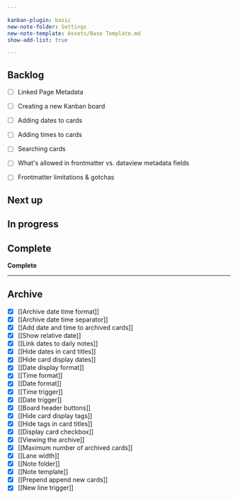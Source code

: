 ```yaml
---

kanban-plugin: basic
new-note-folder: Settings
new-note-template: Assets/Base Template.md
show-add-list: true

---
```


## Backlog

- [ ] Linked Page Metadata
- [ ] Creating a new Kanban board
- [ ] Adding dates to cards
- [ ] Adding times to cards
- [ ] Searching cards
- [ ] What's allowed in frontmatter vs. dataview metadata fields
- [ ] Frontmatter limitations & gotchas


## Next up



## In progress



## Complete

**Complete**


***

## Archive

- [x] [[Archive date time format]]
- [x] [[Archive date time separator]]
- [x] [[Add date and time to archived cards]]
- [x] [[Show relative date]]
- [x] [[Link dates to daily notes]]
- [x] [[Hide dates in card titles]]
- [x] [[Hide card display dates]]
- [x] [[Date display format]]
- [x] [[Time format]]
- [x] [[Date format]]
- [x] [[Time trigger]]
- [x] [[Date trigger]]
- [x] [[Board header buttons]]
- [x] [[Hide card display tags]]
- [x] [[Hide tags in card titles]]
- [x] [[Display card checkbox]]
- [x] [[Viewing the archive]]
- [x] [[Maximum number of archived cards]]
- [x] [[Lane width]]
- [x] [[Note folder]]
- [x] [[Note template]]
- [x] [[Prepend append new cards]]
- [x] [[New line trigger]]